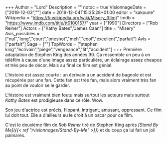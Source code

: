 +++
Author = "Lord"
Description = ""
notoc = true
VisionnageDate = ["2019-12-03",""]
date = 2019-12-04T15:35:28+01:00
editor = "kakoune"
Wikipedia = "https://fr.wikipedia.org/wiki/Misery_(film)"
Imdb = "https://www.imdb.com/title/tt0100157/"
year = ["1990"]
Directors = ["Rob Reiner"]
Actors = ["Kathy Bates","James Caan"]
title = "Misery"
Avis_possibles = ["nul","long","court","oneshot","meh","cool","excellent","parfait"]
Avis = ["parfait"] 
Saga = [""]
TopWords = ["stephen king","écrivain","piège","vengeance","lit","accident"]
+++
Première adaptation de Stephen King des années 90.
Ça ressemble un peu à un téléfilm à cause d'une image assez particulière, un éclairage assez cheapos et très peu de décor.
Mais au final ce film est génial.

L'histoire est assez courte : un écrivain a un accident de bagnole et est récupérée par une fan.
Cette fan est très fan, mais alors vraiment très fan au point de vouloir se le garder.

L'histoire est vraiment bien foutu mais surtout les acteurs mais surtout *Kathy Bates* est prodigieuse dans ce rôle.
Wow.

Son jeu d'actrice est précis, flippant, intrigant, amusant, oppressant.
Ce film lui doit tout.
Elle a d'ailleurs eu le droit à un oscar pour ce film.

C'est le deuxième film de *Rob Reiner* tiré de Stephen King après *[Stand By Me]({{< ref "/visionnages/Stand-By-Me" >}})* et du coup ça lui fait un joli palmarès.


